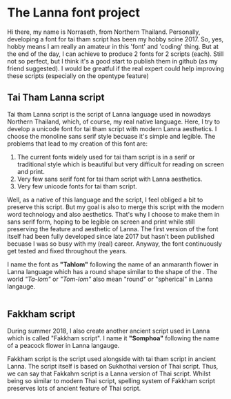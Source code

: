 # The Lanna font project

Hi there, my name is Norraseth, from Northern Thailand. Personally, developing a font for tai tham script has been my hobby scine 2017. So, yes, hobby means I am really an amateur in this 'font' and 'coding' thing. But at the end of the day, I can achieve to produce 2 fonts for 2 scripts (each).
Still not so perfect, but I think it's a good start to publish them in github (as my friend suggested). I would be greatful if the real expert could help improving these scripts (especially on the opentype feature)

## Tai Tham Lanna script
Tai tham Lanna script is the script of Lanna language used in nowadays Northern Thailand, which, of course, my real native language. Here, I try to develop a unicode font for tai tham script with modern Lanna aesthetics. I choose the monoline sans serif style becuase it's simple and legible. The problems that lead to my creation of this font are:
1. The current fonts widely used for tai tham script is in a serif or traditional style which is beautiful but very difficult for reading on screen and print. 
2. Very few sans serif font for tai tham script with Lanna aesthetics.
3. Very few unicode fonts for tai tham script.

Well, as a native of this language and the script, I feel obliged a bit to preserve this script. But my goal is also to merge this script with the modern word technology and also aesthetics. That's why I choose to make them in sans serif form, hoping to be legible on screen and print while still preserving the feature and aesthetic of Lanna. The first version of the font itself had been fully developed since late 2017 but hasn't been published becuase I was so busy with my (real) career. Anyway, the font continuously get tested and fixed throughout the years.

I name the font as **"Tahlom"** following the name of an anmaranth flower in Lanna language which has a round shape similar to the shape of the . The world *"Ta-lom"* or *"Tom-lom"* also mean "round" or "spherical" in Lanna langauge.

<img scr="images/Tahlom_example2.png">

## Fakkham script
During summer 2018, I also create another ancient script used in Lanna which is called "Fakkham script". I name it **"Somphoa"** following the name of a peacock flower in Lanna langauge.

Fakkham script is the script used alongside with tai tham script in ancient Lanna. 
The script itself is based on Sukhothai version of Thai script. 
Thus, we can say that Fakkahm script is a Lanna version of Thai script.
Whilst being so similar to modern Thai script, spelling system of Fakkham script preserves lots of ancient feature of Thai script.

<img scr="images/Somphoa-3.png">
